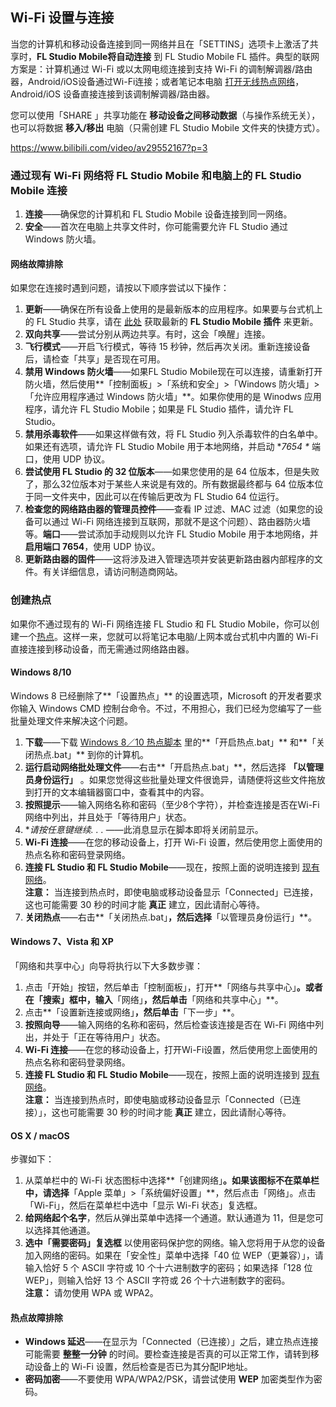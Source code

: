 <a id="wifi_setup"></a>

## Wi-Fi 设置与连接

当您的计算机和移动设备连接到同一网络并且在「SETTINS」选项卡上激活了共享时，**FL Studio Mobile将自动连接** 到 FL Studio Mobile FL 插件。典型的联网方案是：计算机通过 Wi-Fi 或以太网电缆连接到支持 Wi-Fi 的调制解调器/路由器，Android/iOS设备通过Wi-Fi连接；或者笔记本电脑 [打开无线热点网络][1]，Android/iOS 设备直接连接到该调制解调器/路由器。

您可以使用「SHARE 」共享功能在 **移动设备之间移动数据**（与操作系统无关），也可以将数据 **移入/移出** 电脑（只需创建 FL Studio Mobile 文件夹的快捷方式）。

https://www.bilibili.com/video/av29552167?p=3

<a id="flmobile_ExistingNetwork"></a>

### 通过现有 Wi-Fi 网络将 FL Studio Mobile 和电脑上的 FL Studio Mobile 连接

1.  **连接**——确保您的计算机和 FL Studio Mobile 设备连接到同一网络。
2.  **安全**——首次在电脑上共享文件时，你可能需要允许 FL Studio 通过 Windows 防火墙。

<a id="flmobile_networktroubleshooter"></a>

#### 网络故障排除

如果您在连接时遇到问题，请按以下顺序尝试以下操作：

1.  **更新**——确保在所有设备上使用的是最新版本的应用程序。如果要与台式机上的 FL Studio 共享，请在 [此处][2] 获取最新的 **FL Studio Mobile 插件** 来更新。
2.  **双向共享**——尝试分别从两边共享。有时，这会「唤醒」连接。
3.  **飞行模式**——开启飞行模式，等待 15 秒钟，然后再次关闭。重新连接设备后，请检查「共享」是否现在可用。
4.  **禁用 Windows 防火墙**——如果FL Studio Mobile现在可以连接，请重新打开防火墙，然后使用**「控制面板」>「系统和安全」>「Windows 防火墙」>「允许应用程序通过 Windows 防火墙」**。如果你使用的是 Winodws 应用程序，请允许 FL Studio Mobile；如果是 FL Studio 插件，请允许 FL Studio。
5.  **禁用杀毒软件**——如果这样做有效，将 FL Studio 列入杀毒软件的白名单中。如果还有选项，请允许 FL Studio Mobile 用于本地网络，并启动 \**7654 \** 端口，使用 UDP 协议。
6.  **尝试使用 FL Studio 的 32 位版本**——如果您使用的是 64 位版本，但是失败了，那么32位版本对于某些人来说是有效的。所有数据最终都与 64 位版本位于同一文件夹中，因此可以在传输后更改为 FL Studio 64 位运行。
7.  **检查您的网络路由器的管理员控件**——查看 IP 过滤、MAC 过滤（如果您的设备可以通过 Wi-Fi 网络连接到互联网，那就不是这个问题）、路由器防火墙等。**端口**——尝试添加手动规则以允许 FL Studio Mobile 用于本地网络，并 **启用端口 7654**，使用 UDP 协议。
8.  **更新路由器的固件**——这将涉及进入管理选项并安装更新路由器内部程序的文件。有关详细信息，请访问制造商网站。

<a id="flmobile_adhoc"></a>

### 创建热点

如果你不通过现有的 Wi-Fi 网络连接 FL Studio 和 FL Studio Mobile，你可以创建一个[热点][3]。这样一来，您就可以将笔记本电脑/上网本或台式机中内置的 Wi-Fi 直接连接到移动设备，而无需通过网络路由器。

#### Windows 8/10

Windows 8 已经删除了**「设置热点」** 的设置选项，Microsoft 的开发者要求你输入 Windows CMD 控制台命令。不过，不用担心，我们已经为您编写了一些批量处理文件来解决这个问题。

1.  **下载**——下载 [Windows 8／10 热点脚本][4] 里的**「开启热点.bat」** 和**「关闭热点.bat」** 到你的计算机。
2.  **运行启动网络批处理文件**——右击**「开启热点.bat」**，然后选择 **「以管理员身份运行」** 。如果您觉得这些批量处理文件很诡异，请随便将这些文件拖放到打开的文本编辑器窗口中，查看其中的内容。
3.  **按照提示**——输入网络名称和密码（至少8个字符），并检查连接是否在Wi-Fi网络中列出，并且处于「等待用户」状态。
4.  **请按任意键继续. . .* ——此消息显示在脚本即将关闭前显示。
5.  **Wi-Fi 连接**——在您的移动设备上，打开 Wi-Fi 设置，然后使用您上面使用的热点名称和密码登录网络。
6.  **连接 FL Studio 和 FL Studio Mobile**——现在，按照上面的说明连接到 [现有网络][5]。  
    **注意：** 当连接到热点时，即使电脑或移动设备显示「Connected」已连接，这也可能需要 30 秒的时间才能 **真正** 建立，因此请耐心等待。
7.  **关闭热点**——右击**「关闭热点.bat」**，然后选择**「以管理员身份运行」**。

#### Windows 7、Vista 和 XP

「网络和共享中心」向导将执行以下大多数步骤：

1.  点击「开始」按钮，然后单击「控制面板」，打开**「网络与共享中心」**。或者在「搜索」框中，输入**「网络」**，然后单击**「网络和共享中心」**。
2.  点击**「设置新连接或网络」**，然后单击**「下一步」**。
3.  **按照向导**——输入网络的名称和密码，然后检查该连接是否在 Wi-Fi 网络中列出，并处于「正在等待用户」状态。
4.  **Wi-Fi 连接**——在您的移动设备上，打开Wi-Fi设置，然后使用您上面使用的热点名称和密码登录网络。
5.  **连接 FL Studio 和 FL Studio Mobile**——现在，按照上面的说明连接到 [现有网络][5]。  
    **注意：** 当连接到热点时，即使电脑或移动设备显示「Connected（已连接）」，这也可能需要 30 秒的时间才能 **真正** 建立，因此请耐心等待。

#### OS X / macOS

步骤如下：

1.  从菜单栏中的 Wi-Fi 状态图标中选择**「创建网络」**。如果该图标不在菜单栏中，请选择**「Apple 菜单」>「系统偏好设置」**，然后点击「网络」。点击「Wi-Fi」，然后在菜单栏中选中「显示 Wi-Fi 状态」复选框。
2.  **给网络起个名字**，然后从弹出菜单中选择一个通道。默认通道为 11，但是您可以选择其他通道。
3.  **选中「需要密码」复选框** 以使用密码保护您的网络。输入您将用于从您的设备加入网络的密码。如果在「安全性」菜单中选择「40 位 WEP（更兼容）」，请输入恰好 5 个 ASCII 字符或 10 个十六进制数字的密码；如果选择「128 位 WEP」，则输入恰好 13 个 ASCII 字符或 26 个十六进制数字的密码。  
    **注意：** 请勿使用 WPA 或 WPA2。

<a id="flmobile_AdHocnetworktroubleshooter"></a>

#### 热点故障排除

*   **Windows 延迟**——在显示为「Connected（已连接）」之后，建立热点连接可能需要 **整整一分钟** 的时间。要检查连接是否真的可以正常工作，请转到移动设备上的 Wi-Fi 设置，然后检查是否已为其分配IP地址。
*   **密码加密**——不要使用 WPA/WPA2/PSK，请尝试使用 **WEP** 加密类型作为密码。

[1]: #flmobile_adhoc
[2]: https://support.image-line.com/redirect/flmobile_flplugin
[3]: https://technet.microsoft.com/zh-cn/library/dd296746.aspx
[4]: https://pan.baidu.com/s/1UeLIRd5kmjFjqOSVcQbwgA
[5]: #flmobile_ExistingNetwork